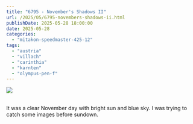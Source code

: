```yaml
---
title: "6795 - November's Shadows II"
url: /2025/05/6795-novembers-shadows-ii.html
publishDate: 2025-05-28 18:00:00
date: 2025-05-28
categories:
  - "mitakon-speedmaster-425-12"
tags:
  - "austria"
  - "villach"
  - "carinthia"
  - "karnten"
  - "olympus-pen-f"
---
```

<div class="container">
<div class="center"><a target="_blank" href="https://d25zfm9zpd7gm5.cloudfront.net/1200x1200/2020/20201108_155524_lr.jpg"><img class="webfeedsFeaturedVisual" src="https://d25zfm9zpd7gm5.cloudfront.net/0600x0600/2020/20201108_155524_lr.jpg" /></a></div>
</div>
<br />

It was a clear November day with bright sun and blue sky. I
was trying to catch some images before sundown.
